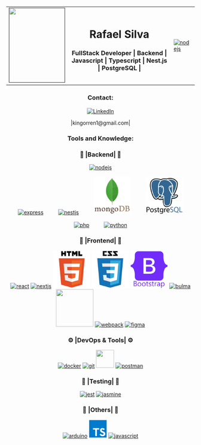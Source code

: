 <table align="center">
  <tr>
    <td>
      <a href="" target="_blank">
        <img src="https://i.pinimg.com/originals/06/60/ef/0660efe82fa3da42ed56eef013171835.gif"nodejs" width="150" height="200"/>
      </a>
    </td>
    <td align="center">
      <h1>Rafael Silva</h1>
      <h3>FullStack Developer | Backend | Javascript | Typescript | Nest.js | PostgreSQL |</h3>
    </td>
    <td>
      <a href="" target="_blank">
        <img src="https://camo.githubusercontent.com/e162405066e1ae012a76f61c4b1b654d9b68039a464d8df26170389dcbe23147/68747470733a2f2f7777772e6879706572696e7465726163746976652e64652f77702d636f6e74656e742f75706c6f6164732f323032322f30352f6261636b2d656e642d646576656c6f7065722e676966" alt="nodejs" width="150" height="200"/>
      </a>
    </td>
  </tr>
</table>




<h3 align="center">Contact:</h3>
<p align="center">
  <a href="https://www.linkedin.com/in/rafael-silva-1fsdev1backend1/" target="_blank">
    <img align="center" src="https://i.pinimg.com/originals/0d/96/5c/0d965c639dad997285aa1e434c0bc7d5.gif" alt="LinkedIn" height="75" width="75" />
  </a>
</p>
<p align="center">
|kingorren1@gmail.com|
</p>

<h3 align="center">Tools and Knowledge:</h3>

<h3 align="center">🧠 |Backend| 🧠</h3>
<p align="center">
  <a href="https://nodejs.org" target="_blank"><img src="https://miro.medium.com/v2/resize:fit:1200/1*Ya29yVPxE_xhxsDIAabrhw.gif" alt="nodejs" width="200" height="200"/></a>
  <br><br>
  <a href="https://expressjs.com" target="_blank"><img src="https://adware-technologies.s3.amazonaws.com/uploads/technology/thumbnail/20/express-js.png" alt="express" width="100" height="100"/></a>
  &nbsp;&nbsp;&nbsp;&nbsp;&nbsp;&nbsp;&nbsp;&nbsp;
  <a href="https://nestjs.com/" target="_blank"><img src="https://svgrepo.com/show/354107/nestjs.svg" alt="nestjs" width="100" height="100"/></a>
  &nbsp;&nbsp;&nbsp;&nbsp;&nbsp;&nbsp;&nbsp;&nbsp;
  <a href="https://www.mongodb.com/" target="_blank"><img src="https://raw.githubusercontent.com/devicons/devicon/master/icons/mongodb/mongodb-original-wordmark.svg" alt="mongodb" width="100" height="100"/></a>
  &nbsp;&nbsp;&nbsp;&nbsp;&nbsp;&nbsp;&nbsp;&nbsp;
  <a href="https://www.postgresql.org" target="_blank"><img src="https://raw.githubusercontent.com/devicons/devicon/master/icons/postgresql/postgresql-original-wordmark.svg" alt="postgresql" width="100" height="100"/></a>
  <br><br>
  <a href="https://www.php.net" target="_blank"><img src="https://inmakeslh.com/storage/program_images/1740820464.gif" alt="php" width="100" height="100"/></a>
  &nbsp;&nbsp;&nbsp;&nbsp;&nbsp;&nbsp;&nbsp;&nbsp;
  <a href="https://www.python.org" target="_blank"><img src="https://camo.githubusercontent.com/1ba745ee752123325aaeb8650817192f95bd148416f29c9e759342c802fd7583/68747470733a2f2f6173736574732d76322e6c6f7474696566696c65732e636f6d2f612f36326530326263362d313136662d313165652d616562302d3037376333333562336336372f5870776655696b494c502e676966" alt="python" width="100" height="100"/></a>
</p>

<h3 align="center">🚀 |Frontend| 🚀</h3>
<p align="center">
  <a href="https://reactjs.org/" target="_blank"><img src="https://user-images.githubusercontent.com/97989643/220242520-78dd8232-4416-461a-a8f1-6c0b3f5f357f.gif" alt="react" width="200" height="200"/></a>
  <a href="https://nextjs.org/" target="_blank"><img src="https://velog.velcdn.com/images/aksen5240/post/a7fee78a-b228-4b5f-8912-b7a47c15147a/image.gif" alt="nextjs" width="100" height="150"/></a>
  <a href="https://www.w3.org/html/" target="_blank"><img src="https://raw.githubusercontent.com/devicons/devicon/master/icons/html5/html5-original-wordmark.svg" alt="html5" width="100" height="100"/></a>
  <a href="https://www.w3schools.com/css/" target="_blank"><img src="https://raw.githubusercontent.com/devicons/devicon/master/icons/css3/css3-original-wordmark.svg" alt="css3" width="100" height="100"/></a>
  <a href="https://getbootstrap.com" target="_blank"><img src="https://raw.githubusercontent.com/devicons/devicon/master/icons/bootstrap/bootstrap-plain-wordmark.svg" alt="bootstrap" width="100" height="100"/></a>
  <a href="https://bulma.io/" target="_blank"><img src="https://raw.githubusercontent.com/gilbarbara/logos/804dc257b59e144eaca5bc6ffd16949752c6f789/logos/bulma.svg" alt="bulma" width="100" height="100"/></a>
  <a href="https://tailwindcss.com/" target="_blank"><img src="https://trapfether.gallerycdn.vsassets.io/extensions/trapfether/tailwind-raw-reorder/3.2.0/1706903284985/Microsoft.VisualStudio.Services.Icons.Default" width="100" height="100"/></a>
  <a href="https://webpack.js.org" target="_blank"><img src="https://www.jellybellydev.it/webpack-presentation/img/webpack-logo.gif" alt="webpack" width="100" height="100"/></a>
  <a href="https://www.figma.com/" target="_blank"><img src="https://cdn.dribbble.com/userupload/42461346/file/original-fb89310f46ff03f173c67db026ba6af5.gif" alt="figma" width="100" height="100"/></a>
</p>


<h3 align="center">⚙️ |DevOps & Tools| ⚙️</h3>
<p align="center">
  <a href="https://www.docker.com/" target="_blank"><img src="https://miro.medium.com/v2/resize:fit:1400/1*wXtyhpOL5NK_w39UvZpADQ.gif" alt="docker" width="120" height="120"/></a>
  <a href="https://git-scm.com/" target="_blank"><img src="https://www.vectorlogo.zone/logos/git-scm/git-scm-icon.svg" alt="git" width="48" height="48"/></a>
  <a href="https://insomnia.rest/" target="_blank"><img src="https://pbs.twimg.com/profile_images/1367596400410722305/-X7hZiSm_400x400.jpg" width="48" height="48"/></a>
  <a href="https://postman.com" target="_blank"><img src="https://www.vectorlogo.zone/logos/getpostman/getpostman-icon.svg" alt="postman" width="48" height="48"/></a>
</p>

<h3 align="center">🧪 |Testing| 🧪</h3>
<p align="center">
  <a href="https://jestjs.io" target="_blank"><img src="https://www.vectorlogo.zone/logos/jestjsio/jestjsio-icon.svg" alt="jest" width="48" height="48"/></a>
  <a href="https://jasmine.github.io/" target="_blank"><img src="https://www.vectorlogo.zone/logos/jasmine/jasmine-icon.svg" alt="jasmine" width="48" height="48"/></a>
</p>

<h3 align="center">🧩 |Others| 🧩</h3>
<p align="center">
 <a href="https://www.arduino.cc/" target="_blank"><img src="https://cdn.worldvectorlogo.com/logos/arduino-1.svg" alt="arduino" width="48" height="48"/></a>
  <a href="https://www.typescriptlang.org/" target="_blank"><img src="https://raw.githubusercontent.com/devicons/devicon/master/icons/typescript/typescript-original.svg" alt="typescript" width="48" height="48"/></a>
  <a href="https://developer.mozilla.org/en-US/docs/Web/JavaScript" target="_blank"><img src="https://miro.medium.com/v2/resize:fit:960/1*sFolzXaZHyhX4eqxURgEow.gif" alt="javascript" width="48" height="48"/></a>
</p>

